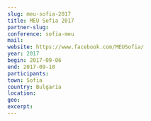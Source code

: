 ```yaml
---
slug: meu-sofia-2017
title: MEU Sofia 2017
partner-slug: 
conference: sofia-meu
mail:
website: https://www.facebook.com/MEUSofia/
year: 2017
begin: 2017-09-06
end: 2017-09-10
participants:
town: Sofia
country: Bulgaria
location:
geo:
excerpt:
---
```

